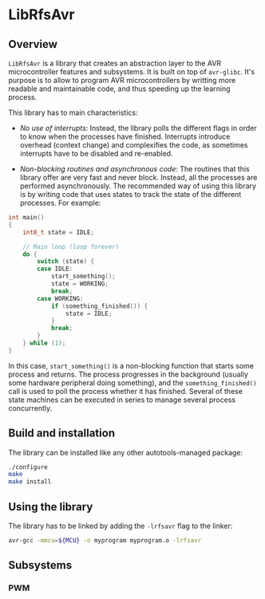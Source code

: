 # LibRfsAvr

## Overview

`LibRfsAvr` is a library that creates an abstraction layer to the AVR microcontroller features and subsystems. It is built on top of `avr-glibc`. It's purpose is to allow to program AVR microcontrollers by writting more readable and maintainable code, and thus speeding up the learning process.

This library has to main characteristics:
* *No use of interrupts*: Instead, the library polls the different flags in order to know when the processes have finished. Interrupts introduce overhead (context change) and complexifies the code, as sometimes interrupts have to be disabled and re-enabled.

* *Non-blocking routines and asynchronous code*: The routines that this library offer are very fast and never block. Instead, all the processes are performed asynchronously. The recommended way of using this library is by writing code that uses states to track the state of the different processes. For example:

```c
int main()
{
    int8_t state = IDLE;

    // Main loop (loop forever)
    do {
        switch (state) {
        case IDLE:
            start_something();
            state = WORKING;
            break;
        case WORKING:
            if (something_finished()) {
                state = IDLE;
            }
            break;
        }
    } while (1);
}
```

In this case, `start_something()` is a non-blocking function that starts some process and returns. The process progresses in the background (usually some hardware peripheral doing something), and the `something_finished()` call is used to poll the process whether it has finished. Several of these state machines can be executed in series to manage several process concurrently.

## Build and installation

The library can be installed like any other autotools-managed package:

```bash
./configure
make
make install
```

## Using the library

The library has to be linked by adding the `-lrfsavr` flag to the linker:

```bash
avr-gcc -mmcu=${MCU} -o myprogram myprogram.o -lrfsavr
```

## Subsystems

### PWM

